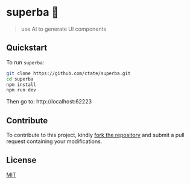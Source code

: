 # superba 🔴

> use AI to generate UI components

## Quickstart

To run `superba`:

```sh
git clone https://github.com/ctate/superba.git
cd superba
npm install
npm run dev
```

Then go to: http://localhost:62223

## Contribute

To contribute to this project, kindly [fork the repository](https://github.com/ctate/superba/fork) and submit a pull request containing your modifications.

## License

[MIT](https://github.com/ctate/chatgpt-mba/blob/main/LICENSE)
